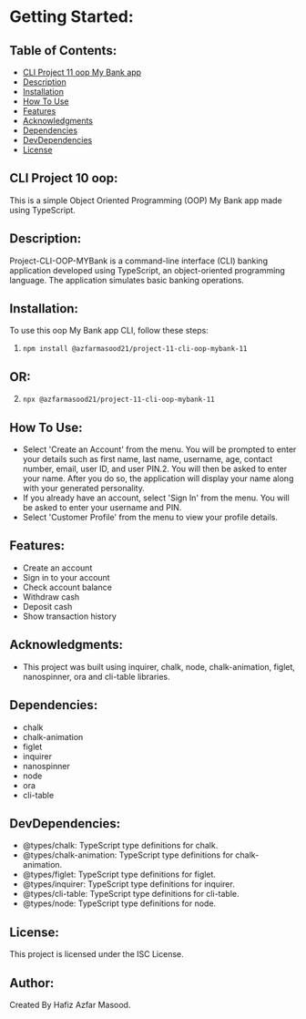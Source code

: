 # Getting Started:

## Table of Contents:
- [CLI Project 11 oop My Bank app](#CLI-Project-10-oop-My-Bank-app)
- [Description](#Description)
- [Installation](#Installation)
- [How To Use](#How-To-Use)
- [Features](#Features)
- [Acknowledgments](#Acknowledgments)
- [Dependencies](#Dependencies)
- [DevDependencies](#DevDependencies)
- [License](#License)

## CLI Project 10 oop:
This is a simple Object Oriented Programming (OOP) My Bank app made using TypeScript.

## Description:
Project-CLI-OOP-MYBank is a command-line interface (CLI) banking application developed using TypeScript, an object-oriented programming language. The application simulates basic banking operations.

## Installation:
To use this oop My Bank app CLI, follow these steps:
1. ```npm install @azfarmasood21/project-11-cli-oop-mybank-11```

## OR:

2. ```npx @azfarmasood21/project-11-cli-oop-mybank-11```

## How To Use:
* Select 'Create an Account' from the menu. You will be prompted to enter your details such as first name, last name, username, age, contact number, email, user ID, and user PIN.2. You will then be asked to enter your name. After you do so, the application will display your name along with your generated personality.
*  If you already have an account, select 'Sign In' from the menu. You will be asked to enter your username and PIN.
* Select 'Customer Profile' from the menu to view your profile details.

## Features:
* Create an account
* Sign in to your account
* Check account balance
* Withdraw cash
* Deposit cash
* Show transaction history


## Acknowledgments:
- This project was built using inquirer, chalk, node, chalk-animation, figlet, nanospinner, ora and cli-table libraries.

## Dependencies:
- chalk
- chalk-animation
- figlet
- inquirer
- nanospinner
- node
- ora
- cli-table

## DevDependencies:
- @types/chalk: TypeScript type definitions for chalk.
- @types/chalk-animation: TypeScript type definitions for chalk-animation.
- @types/figlet: TypeScript type definitions for figlet.
- @types/inquirer: TypeScript type definitions for inquirer.
- @types/cli-table: TypeScript type definitions for cli-table.
- @types/node: TypeScript type definitions for node.

## License:
This project is licensed under the ISC License.

## Author:
Created By Hafiz Azfar Masood.